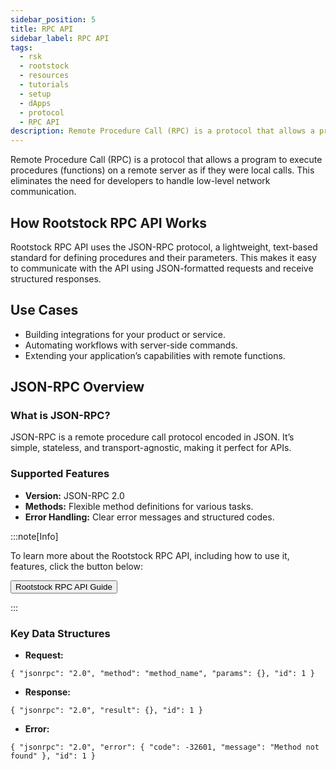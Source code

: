 ```yaml
---
sidebar_position: 5
title: RPC API
sidebar_label: RPC API
tags:
  - rsk
  - rootstock
  - resources
  - tutorials
  - setup
  - dApps
  - protocol
  - RPC API
description: Remote Procedure Call (RPC) is a protocol that allows a program to execute procedures (functions) on a remote server as if they were local calls.
---
```


Remote Procedure Call (RPC) is a protocol that allows a program to execute procedures (functions) on a remote server as if they were local calls. This eliminates the need for developers to handle low-level network communication.

## How Rootstock RPC API Works

Rootstock RPC API uses the JSON-RPC protocol, a lightweight, text-based standard for defining procedures and their parameters. This makes it easy to communicate with the API using JSON-formatted requests and receive structured responses.

## Use Cases

- Building integrations for your product or service.
- Automating workflows with server-side commands.
- Extending your application’s capabilities with remote functions.

## **JSON-RPC Overview**

### What is JSON-RPC?

JSON-RPC is a remote procedure call protocol encoded in JSON. It’s simple, stateless, and transport-agnostic, making it perfect for APIs.

### Supported Features

- **Version:** JSON-RPC 2.0
- **Methods:** Flexible method definitions for various tasks.
- **Error Handling:** Clear error messages and structured codes.

:::note\[Info]

To learn more about the Rootstock RPC API, including how to use it, features,  click the button below:

<Button href="/developers/rpc-api/rootstock/" align="left">Rootstock RPC API Guide</Button>

:::

### Key Data Structures

- **Request:**

```
{ "jsonrpc": "2.0", "method": "method_name", "params": {}, "id": 1 }
```

- **Response:**

```
{ "jsonrpc": "2.0", "result": {}, "id": 1 }
```

- **Error:**

```
{ "jsonrpc": "2.0", "error": { "code": -32601, "message": "Method not found" }, "id": 1 }
```



